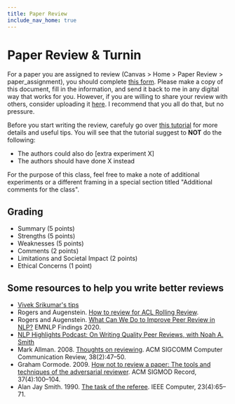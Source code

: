 ```yaml
---
title: Paper Review
include_nav_home: true
---
```


# Paper Review & Turnin

For a paper you are assigned to review (Canvas > Home > Paper Review > paper_assignment), you should complete   [this form](https://docs.google.com/document/d/1WQPdjNaMjWr-Dv_mZ_e0BInPM1PgzqnB97p9tY36V4Q/edit?usp=sharing). Please make a copy of this document, fill in the information, and send it back to me in any digital way that works for you. However, if you are willing to share your review with others, consider uploading it [here](https://drive.google.com/drive/folders/1pxyO0ca3QcQOC5KVH-Q7W2w-i6SEK6w6?usp=sharing). I recommend that you all do that, but no pressure. 

Before you start writing the review, carefuly go over [this tutorial](https://aclrollingreview.org/reviewertutorial#strengths-of-the-paper) for more details and useful tips. You will see that the tutorial suggest to **NOT** do the following:

* The authors could also do [extra experiment X]	
* The authors should have done X instead	

For the purpose of this class, feel free to make a note of additional experiments or a different framing in a special section titled "Additional comments for the class". 

## Grading 

* Summary (5 points)
* Strengths (5 points)
* Weaknesses (5 points)
* Comments (2 points)
* Limitations and Societal Impact (2 points)
* Ethical Concerns (1 point)

## Some resources to help you write better reviews

* [Vivek Srikumar's tips](https://svivek.com/teaching/structured-prediction/spring2021/reviews.html)                      
* Rogers and Augenstein. [How to review for ACL Rolling Review](https://aclrollingreview.org/reviewertutorial#strengths-of-the-paper).  
* Rogers and Augenstein. [What Can We Do to Improve Peer Review in NLP?](https://aclanthology.org/2020.findings-emnlp.112.pdf) EMNLP Findings 2020.    
* [NLP Highlights Podcast: On Writing Quality Peer Reviews, with Noah A. Smith](https://soundcloud.com/nlp-highlights/77-on-writing-quality-peer-reviews-with-noah-a-smith)   
* Mark Allman. 2008. [Thoughts on reviewing](https://svivek.com/teaching/structured-prediction/spring2021/readings/allman2008thoughts.pdf). ACM SIGCOMM Computer Communication Review, 38(2):47–50.
* Graham Cormode. 2009. [How not to review a paper: The tools and techniques of the adversarial reviewer](https://svivek.com/teaching/structured-prediction/spring2021/readings/cormode2008how.pdf). ACM SIGMOD Record, 37(4):100–104.
* Alan Jay Smith. 1990. [The task of the referee](https://svivek.com/teaching/structured-prediction/spring2021/readings/smith1990the_task_of.pdf). IEEE Computer, 23(4):65–71.
